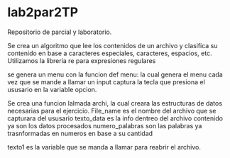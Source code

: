 # lab2par2TP
Repositorio de parcial y laboratorio.

Se crea un algoritmo que lee los contenidos de un archivo y clasifica su contenido en base a caracteres especiales, caracteres, espacios, etc. Utilizamos la libreria re para expresiones regulares

se genera un menu con la funcion def menu: la cual genera el menu cada vez que se mande a llamar
un input captura la tecla que presiona el ususario en la variable opcion.

Se crea una funcion lalmada archi, la cual creara las estructuras de datos necesarias para el ejercicio.
File_name es el nombre del archivo que se capturara del ususario
texto_data es la info dentreo del archivo
contenido ya son los datos procesados
numero_palabras son las palabras ya trasnformadas en numeros en base a su cantidad

texto1 es la variable que se manda a llamar para reabrir el archivo.
